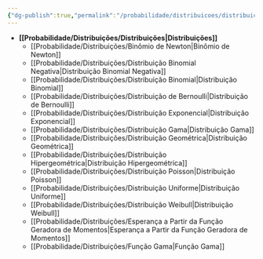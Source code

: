 ```yaml
---
{"dg-publish":true,"permalink":"/probabilidade/distribuicoes/distribuicoes/","dgShowLocalGraph":true,"created":"2025-05-20T13:30:13.850-03:00"}
---
```




- **[[Probabilidade/Distribuições/Distribuições\|Distribuições]]**
	- [[Probabilidade/Distribuições/Binômio de Newton\|Binômio de Newton]]
	- [[Probabilidade/Distribuições/Distribuição Binomial Negativa\|Distribuição Binomial Negativa]]
	- [[Probabilidade/Distribuições/Distribuição Binomial\|Distribuição Binomial]]
	- [[Probabilidade/Distribuições/Distribuição de Bernoulli\|Distribuição de Bernoulli]]
	- [[Probabilidade/Distribuições/Distribuição Exponencial\|Distribuição Exponencial]]
	- [[Probabilidade/Distribuições/Distribuição Gama\|Distribuição Gama]]
	- [[Probabilidade/Distribuições/Distribuição Geométrica\|Distribuição Geométrica]]
	- [[Probabilidade/Distribuições/Distribuição Hipergeométrica\|Distribuição Hipergeométrica]]
	- [[Probabilidade/Distribuições/Distribuição Poisson\|Distribuição Poisson]]
	- [[Probabilidade/Distribuições/Distribuição Uniforme\|Distribuição Uniforme]]
	- [[Probabilidade/Distribuições/Distribuição Weibull\|Distribuição Weibull]]
	- [[Probabilidade/Distribuições/Esperança a Partir da Função Geradora de Momentos\|Esperança a Partir da Função Geradora de Momentos]]
	- [[Probabilidade/Distribuições/Função Gama\|Função Gama]]


